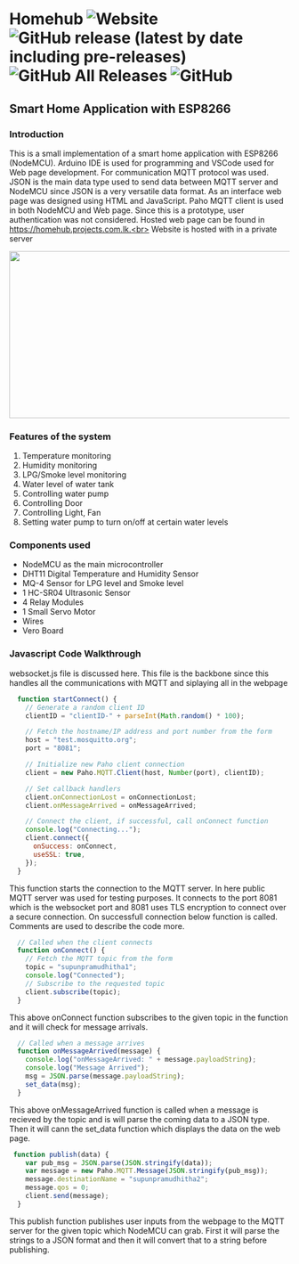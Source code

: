 # Homehub <img alt="Website" src="https://img.shields.io/website?down_color=red&down_message=Offline&label=homehub.projects.com.lk&up_message=Online&url=https://homehub.projects.com.lk"> <img alt="GitHub release (latest by date including pre-releases)" src="https://img.shields.io/github/v/release/tharukamannapperuma/homehub?include_prereleases"> <img alt="GitHub All Releases" src="https://img.shields.io/github/downloads/tharukamannapperuma/homehub/total?color=green"> <img alt="GitHub" src="https://img.shields.io/github/license/tharukamannapperuma/homehub">
## Smart Home Application with ESP8266

### Introduction
  
  This is a small implementation of a smart home application with ESP8266 (NodeMCU). Arduino IDE is used for programming and VSCode used for Web page development.  For communication MQTT protocol was used. JSON is the main data type used to send data between MQTT server and NodeMCU since JSON is a very versatile data format. As an interface web page was designed using HTML and JavaScript. Paho MQTT client is used in both NodeMCU and Web page. Since this is a prototype, user authentication was not considered. Hosted web page can be found in https://homehub.projects.com.lk.<br> Website is hosted with in a private server
  <p align="center">
  <img width="600" height="300" src="https://drive.google.com/uc?export=view&id=1uO93WY-KICRMWEp0Y-bqNJMQTnH6iOR7">
</p>


### Features of the system
1. Temperature monitoring
2. Humidity monitoring
3.	LPG/Smoke level monitoring
4.	Water level of water tank
5.	Controlling water pump
6.	Controlling Door
7.	Controlling Light, Fan
8.	Setting water pump to turn on/off at certain water levels

### Components used
- NodeMCU as the main microcontroller
- DHT11 Digital Temperature and Humidity Sensor
- MQ-4 Sensor for LPG level and Smoke level
- 1 HC-SR04 Ultrasonic Sensor
- 4 Relay Modules
- 1 Small Servo Motor
- Wires
- Vero Board

### Javascript Code Walkthrough
websocket.js file is discussed here. This file is the backbone since this handles all the communications with MQTT and siplaying all in the webpage
```js
  function startConnect() {
    // Generate a random client ID
    clientID = "clientID-" + parseInt(Math.random() * 100);

    // Fetch the hostname/IP address and port number from the form
    host = "test.mosquitto.org";
    port = "8081";

    // Initialize new Paho client connection
    client = new Paho.MQTT.Client(host, Number(port), clientID);

    // Set callback handlers
    client.onConnectionLost = onConnectionLost;
    client.onMessageArrived = onMessageArrived;

    // Connect the client, if successful, call onConnect function
    console.log("Connecting...");
    client.connect({
      onSuccess: onConnect,
      useSSL: true,
    });
  }
```
This function starts the connection to the MQTT server. In here public MQTT server was used for testing purposes. It connects to the port 8081 which is the websocket port and 8081 uses TLS encryption to connect over a secure connection. On successfull connection below function is called. Comments are used to describe the code more.

```js
  // Called when the client connects
  function onConnect() {
    // Fetch the MQTT topic from the form
    topic = "supunpramudhitha1";
    console.log("Connected");
    // Subscribe to the requested topic
    client.subscribe(topic);
  }
```
This above onConnect function subscribes to the given topic in the function and it will check for message arrivals. 

```js
  // Called when a message arrives
  function onMessageArrived(message) {
    console.log("onMessageArrived: " + message.payloadString);
    console.log("Message Arrived");
    msg = JSON.parse(message.payloadString);
    set_data(msg);
  }
```
This above onMessageArrived function is called when a message is recieved by the topic and is will parse the coming data to a JSON type. Then it will cann the set_data function which displays the data on the web page.

```js
 function publish(data) {
    var pub_msg = JSON.parse(JSON.stringify(data));
    var message = new Paho.MQTT.Message(JSON.stringify(pub_msg));
    message.destinationName = "supunpramudhitha2";
    message.qos = 0;
    client.send(message);
  }
```
This publish function publishes user inputs from the webpage to the MQTT server for the given topic which NodeMCU can grab. First it will parse the strings to a JSON format and then it will convert that to a string before publishing.
